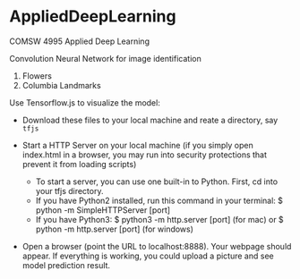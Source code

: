 # AppliedDeepLearning
COMSW 4995 Applied Deep Learning

Convolution Neural Network for image identification
1. Flowers
2. Columbia Landmarks

Use Tensorflow.js to visualize the model:
 - Download these files to your local machine and reate a directory, say `tfjs`
 - Start a HTTP Server on your local machine (if you simply open index.html in a browser, you may run into security protections that prevent it from loading scripts)
    - To start a server, you can use one built-in to Python. First, cd into your tfjs directory.
     - If you have Python2 installed, run this command in your terminal:
        $ python -m SimpleHTTPServer [port]
     - If you have Python3:
        $ python3 -m http.server [port]  (for mac)
        or
        $ python -m http.server [port] (for windows)

 - Open a browser (point the URL to localhost:8888). Your webpage should appear.
 If everything is working, you could upload a picture and see model prediction result.
